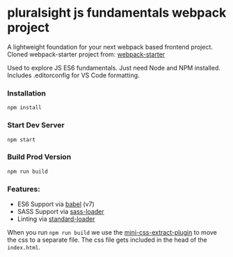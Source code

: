 # pluralsight js fundamentals webpack project

A lightweight foundation for your next webpack based frontend project. Cloned webpack-starter project from:
[webpack-starter](https://github.com/wbkd/webpack-starter)

Used to explore JS ES6 fundamentals. Just need Node and NPM installed. Includes .editorconfig for VS Code formatting.


### Installation

```
npm install
```

### Start Dev Server

```
npm start
```

### Build Prod Version

```
npm run build
```

### Features:

* ES6 Support via [babel](https://babeljs.io/) (v7)
* SASS Support via [sass-loader](https://github.com/jtangelder/sass-loader)
* Linting via [standard-loader](https://github.com/standard/standard-loader)

When you run `npm run build` we use the [mini-css-extract-plugin](https://github.com/webpack-contrib/mini-css-extract-plugin) to move the css to a separate file. The css file gets included in the head of the `index.html`.

